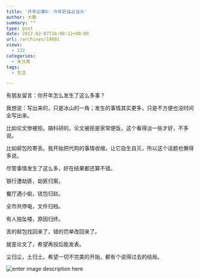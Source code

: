 ```yaml
---
title: '开年记事6: 今年好运必当头'
author: 大鹏
summary: ""
type: post
date: 2017-02-07T16:00:12+00:00
url: /archives/19081
views:
  - 132
categories:
  - 未分类
tags:
  - 生活

---
```

有朋友留言：你开年怎么发生了这么多事？

我想说：写出来的，只是冰山的一角；发生的事情其实更多，只是不方便也没时间全写出来。

比如论文惨被拒。搞科研的，论文被拒是家常便饭，这个看得淡一些才好，不多说。

比如邮包险寄丢。我开始把代购的事情收缩，让它自生自灭，所以这个话题也懒得多说。

尽管事情发生了这么多，好在结果都还算不错。

银行遭劫匪，劫匪归案。

餐厅遇小偷，钱包归赵。

全市共停电，文件归档。

有人独坠楼，原因归终。

丢的邮包找回来了，错的罚单改回来了。

就差论文了，希望再投后能发表。

尘归尘，土归土。希望一切不完美的开始，都有个说得过去的结局。

![enter image description here][1]

 [1]: http://www.welt-der-frau.at/wp-content/uploads/tika-2017-+-spirale.jpg
